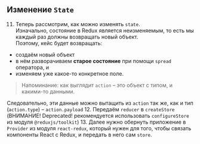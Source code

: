 ## Изменение `State`
11. Теперь рассмотрим, как можно изменять `state`.  
    Изначально, состояние в Redux является неизменяемым, то есть мы каждый раз должны возвращать новый объект.  
    Поэтому, кейс будет возвращать:
- создаём новый объект
- в нём разворачиваем **старое состояние** при помощи `spread` оператора, и
- изменяем уже какое-то конкретное поле.
> Напоминание: как выглядит `action` – это объект с типом, и какими-то данными.

Следовательно, эти данные можно вытащить из `action` так же, как и тип (`action.type`) – `action.payload`
12. Передаём `reducer` в `createStore` (ВНИМАНИЕ! Deprecated! рекомендуется использовать `configureStore` из модуля `@reduxjs/toolkit`)
13. Далее нужно обернуть приложение в `Provider` из модуля `react-redux`, который нужен для того, чтобы связать компоненты React с Redux,
    и передать в него сам `store`.
